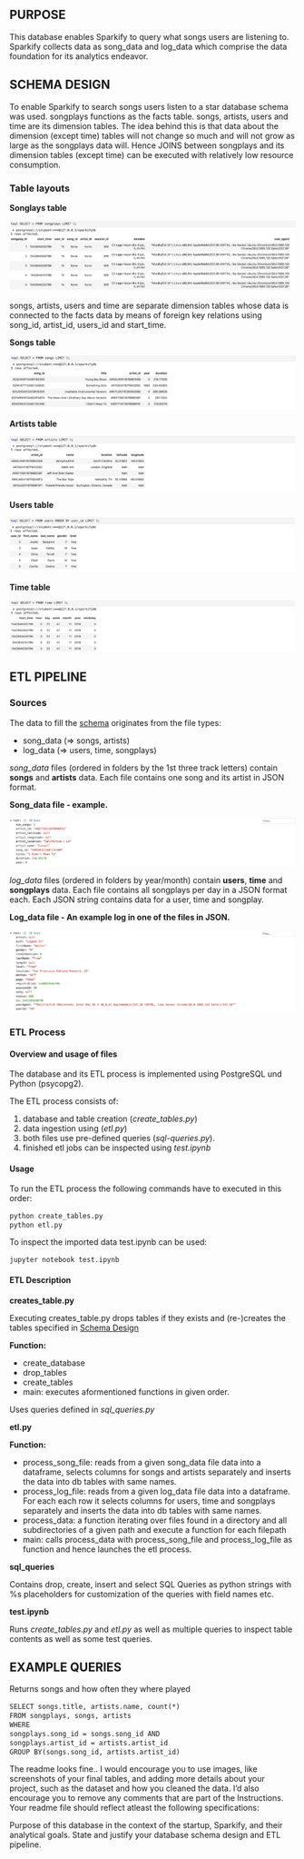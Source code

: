 ## PURPOSE

This database enables Sparkify to query what songs users are listening to.
Sparkify collects data as song_data and log_data which comprise the data foundation for its analytics endeavor.

## <a name="schema"></a>SCHEMA DESIGN

To enable Sparkify to search songs users listen to a star database schema was used.
songplays functions as the facts table. songs, artists, users and time are its dimension tables.
The idea behind this is that data about the dimension (except time) tables will not change so much and will not grow as large as the songplays data will.
Hence JOINS between songplays and its dimension tables (except time) can be executed with relatively low resource consumption.

### Table layouts

**Songlays table**

![alt text](images/songplays.png "Songlays table")

songs, artists, users and time are separate dimension tables whose data is connected to the facts data by means of foreign key relations using song_id, artist_id, users_id and start_time.

**Songs table**

![alt text](images/songs.png "Songs Table")

**Artists table**

![alt text](images/artists.png "Artists Table")

**Users table**

![alt text](images/users.png "Users Table")

**Time table**

![alt text](images/time.png "Time Table")


## ETL PIPELINE

### Sources

The data to fill the [schema](#schema) originates from the file types:
* song_data (=> songs, artists)
* log_data (=> users, time, songplays)

*song_data* files (ordered in folders by the 1st three track letters) contain **songs** and **artists** data.
Each file contains one song and its artist in JSON format.

**Song_data file - example.**

![alt text](images/song_data_json.png "Song_data file json")

*log_data* files (ordered in folders by year/month) contain **users**, **time** and **songplays** data.
Each file contains all songplays per day in a JSON format each. Each JSON string contains data for a user, time and songplay.

**Log_data file - An example log in one of the files in JSON.**

![alt text](images/log_data_json.png "Log_data file json")

### ETL Process

#### Overview and usage of files

The database and its ETL process is implemented using PostgreSQL und Python (psycopg2).

The ETL process consists of:
1) database and table creation (*create_tables.py*)
2) data ingestion using (*etl.py*)
3) both files use pre-defined queries (*sql-queries.py*).
4) finished etl jobs can be inspected using *test.ipynb*

#### Usage

To run the ETL process the following commands have to executed in this order:

```shell
python create_tables.py
python etl.py
```

To inspect the imported data test.ipynb can be used:

```shell
jupyter notebook test.ipynb
```

#### ETL Description

**creates_table.py**

Executing creates_table.py drops tables if they exists and (re-)creates the tables specified in [Schema Design](#schema)

**Function:**
* create_database
* drop_tables
* create_tables
* main: executes aformentioned functions in given order.

Uses queries defined in *sql_queries.py*

**etl.py**

**Function:**
* process_song_file: reads from a given song_data file data into a dataframe, selects columns for songs and artists separately and inserts the data into db tables with same names. 
* process_log_file: reads from a given log_data file data into a dataframe. For each each row it selects columns for users, time and songplays separately and inserts the data into db tables with same names. 
* process_data: a function iterating over files found in a directory and all subdirectories of a given path and execute a function for each filepath
* main: calls process_data with process_song_file and process_log_file as function and hence launches the etl process.

**sql_queries**

Contains drop, create, insert and select SQL Queries as python strings with %s placeholders for customization of the queries with field names etc.

**test.ipynb** 

Runs *create_tables.py* and *etl.py* as well as multiple queries to inspect table contents as well as some test queries.


## EXAMPLE QUERIES

Returns songs and how often they where played 

```
SELECT songs.title, artists.name, count(*)
FROM songplays, songs, artists
WHERE 
songplays.song_id = songs.song_id AND 
songplays.artist_id = artists.artist_id
GROUP BY(songs.song_id, artists.artist_id)
```

The readme looks fine.. I would encourage you to use images, like screenshots of your final tables, and adding more details about your project, such as the dataset and how you cleaned the data. I’d also encourage you to remove any comments that are part of the Instructions. Your readme file should reflect atleast the following specifications:

Purpose of this database in the context of the startup, Sparkify, and their analytical goals.
State and justify your database schema design and ETL pipeline.